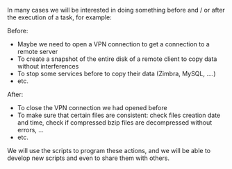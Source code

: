 In many cases we will be interested in doing something before and / or after the execution of a task, for example:

Before:

* Maybe we need to open a VPN connection to get a connection to a remote server
* To create a snapshot of the entire disk of a remote client to copy data without interferences
* To stop some services before to copy their data \(Zimbra, MySQL, ....\)
* etc.

After:

* To close the VPN connection we had opened before
* To make sure that certain files are consistent: check files creation date and time, check if compressed bzip files are decompressed without errors, ...
* etc.

We will use the scripts to program these actions, and we will be able to develop new scripts and even to share them with others.

